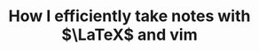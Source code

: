 ---
layout: post
title: How I efficiently take notes with $\LaTeX$ and vim
categories: [Math, Lecture notes, LaTeX]
---